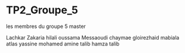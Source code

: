 # TP2_Groupe_5
les membres du groupe 5 master

Lachkar Zakaria hilali oussama Messaoudi chaymae gloirezhaid mabiala atlas yassine mohamed amine talib hamza talib